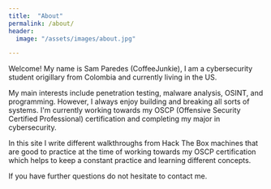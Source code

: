 ```yaml
---
title:  "About"
permalink: /about/
header:
  image: "/assets/images/about.jpg"

---
```


Welcome! My name is Sam Paredes (CoffeeJunkie), I am a cybersecurity student origillary from Colombia and currently living in the US.

My main interests include penetration testing, malware analysis, OSINT, and programming. However, I always enjoy building and breaking all sorts of systems. I'm currently working towards my OSCP (Offensive Security Certified Professional) certification and completing my major in cybersecurity.

In this site I write different walkthroughs from Hack The Box machines that are good to practice at the time of working towards my OSCP certification which helps to keep a constant practice and learning different concepts.

If you have further questions do not hesitate to contact me.